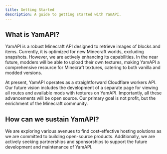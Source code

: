```yaml
---
title: Getting Started
description: A guide to getting started with YamAPI.
---
```


## What is YamAPI?

YamAPI is a robust Minecraft API designed to retrieve images of blocks and items. Currently, it is optimized for new Minecraft worlds, excluding snapshots. However, we are actively enhancing its capabilities. In the near future, modders will be able to upload their own textures, making YamAPI a comprehensive resource for Minecraft textures, catering to both vanilla and modded versions.

At present, YamAPI operates as a straightforward Cloudflare workers API. Our future vision includes the development of a separate page for viewing all routes and available mods with textures on YamAPI. Importantly, all these advancements will be open source. Our primary goal is not profit, but the enrichment of the Minecraft community.

## How can we sustain YamAPI?

We are exploring various avenues to find cost-effective hosting solutions as we are committed to building open-source products. Additionally, we are actively seeking partnerships and sponsorships to support the future development and maintenance of YamAPI.










